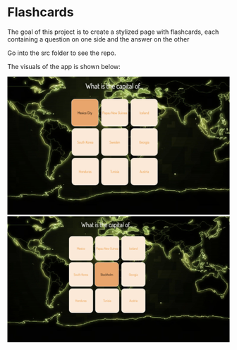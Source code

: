 # Flashcards
The goal of this project is to create a stylized page with flashcards, each containing a question on one side and the answer on the other


Go into the src folder to see the repo.

The visuals of the app is shown below:



![](/images/flashcards1.png) ![](/images/flashcards2.png)
